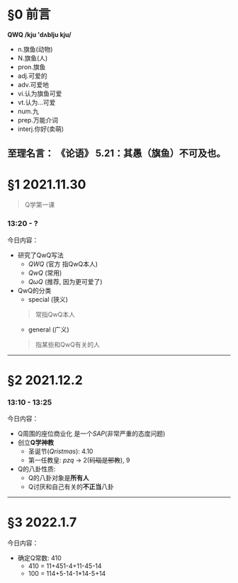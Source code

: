 # §0 前言
**QWQ /kju 'dʌblju kju/**
* n.旗鱼(动物)
* N.旗鱼(人)
* pron.旗鱼
* adj.可爱的
* adv.可爱地
* vi.认为旗鱼可爱
* vt.认为...可爱
* num.九
* prep.万能介词
* interj.你好(卖萌)
## 至理名言： 《论语》 5.21：其愚（旗鱼）不可及也。
# §1 2021.11.30
> Q学第一课
### 13:20 - ?
今日内容：
* 研究了QwQ写法
    * *QWQ* (官方 指QwQ本人)
    * *QwQ* (常用)
    * *QωQ* (推荐, 因为更可爱了)
 * QwQ的分类
    * special (狭义)
    > 常指QwQ本人
    * general (广义)
    > 指某些和QwQ有关的人
----------------
# §2 2021.12.2
### 13:10 - 13:25
今日内容：
* Q周围的座位商业化 是一个*SAP*(非常严重的态度问题)
* 创立**Q学神教**
    * 圣诞节(*Qristmas*): 4.10
    * 第一任教皇: *pzq* -> 2(~~玛瑙是邪教~~), 9
* Q的八卦性质:
    * Q的八卦对象是**所有人**
    * Q讨厌和自己有关的**不正当**八卦
----------------
# §3 2022.1.7
今日内容：
 * 确定Q常数: 410
   * 410 = 11+451-4+11-45-14
   * 100 = 114+5-14-1*14-5+14
